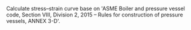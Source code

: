 Calculate stress–strain curve base on 'ASME Boiler and pressure vessel code, Section VIII, Division 2, 2015 – Rules for construction of pressure vessels, ANNEX 3-D'.